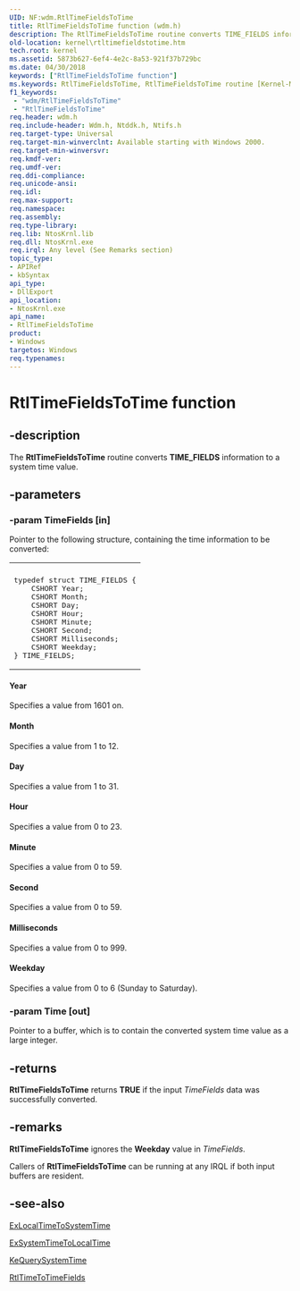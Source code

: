```yaml
---
UID: NF:wdm.RtlTimeFieldsToTime
title: RtlTimeFieldsToTime function (wdm.h)
description: The RtlTimeFieldsToTime routine converts TIME_FIELDS information to a system time value.
old-location: kernel\rtltimefieldstotime.htm
tech.root: kernel
ms.assetid: 5873b627-6ef4-4e2c-8a53-921f37b729bc
ms.date: 04/30/2018
keywords: ["RtlTimeFieldsToTime function"]
ms.keywords: RtlTimeFieldsToTime, RtlTimeFieldsToTime routine [Kernel-Mode Driver Architecture], k109_9b5d67de-92c3-4fb7-bcd7-4e045ae9ada4.xml, kernel.rtltimefieldstotime, wdm/RtlTimeFieldsToTime
f1_keywords:
 - "wdm/RtlTimeFieldsToTime"
 - "RtlTimeFieldsToTime"
req.header: wdm.h
req.include-header: Wdm.h, Ntddk.h, Ntifs.h
req.target-type: Universal
req.target-min-winverclnt: Available starting with Windows 2000.
req.target-min-winversvr: 
req.kmdf-ver: 
req.umdf-ver: 
req.ddi-compliance: 
req.unicode-ansi: 
req.idl: 
req.max-support: 
req.namespace: 
req.assembly: 
req.type-library: 
req.lib: NtosKrnl.lib
req.dll: NtosKrnl.exe
req.irql: Any level (See Remarks section)
topic_type:
- APIRef
- kbSyntax
api_type:
- DllExport
api_location:
- NtosKrnl.exe
api_name:
- RtlTimeFieldsToTime
product:
- Windows
targetos: Windows
req.typenames: 
---
```


# RtlTimeFieldsToTime function


## -description


The <b>RtlTimeFieldsToTime</b> routine converts <b>TIME_FIELDS</b> information to a system time value.


## -parameters




### -param TimeFields [in]

Pointer to the following structure, containing the time information to be converted:

<div class="code"><span codelanguage=""><table>
<tr>
<th></th>
</tr>
<tr>
<td>
<pre>typedef struct TIME_FIELDS {
    CSHORT Year;
    CSHORT Month;
    CSHORT Day;
    CSHORT Hour;
    CSHORT Minute;
    CSHORT Second;
    CSHORT Milliseconds;
    CSHORT Weekday;
} TIME_FIELDS;</pre>
</td>
</tr>
</table></span></div>




#### Year

Specifies a value from 1601 on.



#### Month

Specifies a value from 1 to 12.



#### Day

Specifies a value from 1 to 31.



#### Hour

Specifies a value from 0 to 23.



#### Minute

Specifies a value from 0 to 59.



#### Second

Specifies a value from 0 to 59.



#### Milliseconds

Specifies a value from 0 to 999.



#### Weekday

Specifies a value from 0 to 6 (Sunday to Saturday). 


### -param Time [out]

Pointer to a buffer, which is to contain the converted system time value as a large integer. 


## -returns



<b>RtlTimeFieldsToTime</b> returns <b>TRUE</b> if the input <i>TimeFields</i> data was successfully converted.




## -remarks



<b>RtlTimeFieldsToTime</b> ignores the <b>Weekday</b> value in <i>TimeFields</i>.

Callers of <b>RtlTimeFieldsToTime</b> can be running at any IRQL if both input buffers are resident.




## -see-also




<a href="https://docs.microsoft.com/windows-hardware/drivers/ddi/wdm/nf-wdm-exlocaltimetosystemtime">ExLocalTimeToSystemTime</a>



<a href="https://docs.microsoft.com/windows-hardware/drivers/ddi/wdm/nf-wdm-exsystemtimetolocaltime">ExSystemTimeToLocalTime</a>



<a href="https://docs.microsoft.com/windows-hardware/drivers/ddi/wdm/nf-wdm-kequerysystemtime">KeQuerySystemTime</a>



<a href="https://docs.microsoft.com/windows-hardware/drivers/ddi/wdm/nf-wdm-rtltimetotimefields">RtlTimeToTimeFields</a>
 

 

